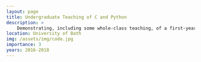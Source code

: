 ```yaml
---
layout: page
title: Undergraduate Teaching of C and Python
description: >
    Demonstrating, including some whole-class teaching, of a first-year Python programming module within the Department of Physics. One-to-one tutoring of a second-year C programming module within the Department of Physics.
location: University of Bath
img: /assets/img/code.jpg
importance: 3
years: 2016-2018
---
```

